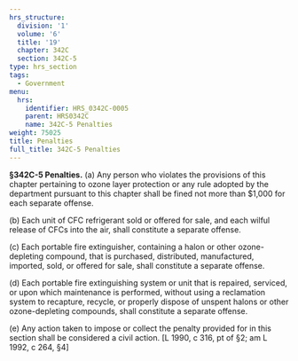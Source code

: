 ```yaml
---
hrs_structure:
  division: '1'
  volume: '6'
  title: '19'
  chapter: 342C
  section: 342C-5
type: hrs_section
tags:
  - Government
menu:
  hrs:
    identifier: HRS_0342C-0005
    parent: HRS0342C
    name: 342C-5 Penalties
weight: 75025
title: Penalties
full_title: 342C-5 Penalties
---
```

**§342C-5 Penalties.** (a) Any person who violates the provisions of this chapter pertaining to ozone layer protection or any rule adopted by the department pursuant to this chapter shall be fined not more than $1,000 for each separate offense.

(b) Each unit of CFC refrigerant sold or offered for sale, and each wilful release of CFCs into the air, shall constitute a separate offense.

(c) Each portable fire extinguisher, containing a halon or other ozone-depleting compound, that is purchased, distributed, manufactured, imported, sold, or offered for sale, shall constitute a separate offense.

(d) Each portable fire extinguishing system or unit that is repaired, serviced, or upon which maintenance is performed, without using a reclamation system to recapture, recycle, or properly dispose of unspent halons or other ozone-depleting compounds, shall constitute a separate offense.

(e) Any action taken to impose or collect the penalty provided for in this section shall be considered a civil action. [L 1990, c 316, pt of §2; am L 1992, c 264, §4]